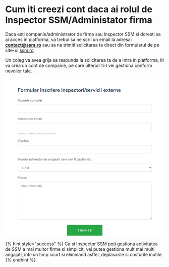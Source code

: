# Cum iti creezi cont daca ai rolul de Inspector SSM/Administator firma

 Daca esti companie/administrator de firma sau  Inspector SSM si doresti sa ai acces in platforma, va trebui sa ne scrii un email la adresa: **contact@ssm.ro** sau sa ne trimiti solicitarea ta direct din formularul de pe site-ul [ssm.ro](https://www.ssm.ro/contact)

Un coleg va avea grija sa raspunda la solicitarea ta de a intra in platforma, iti va crea un cont de companie, pe  care ulterior ti-l vei gestiona conform nevoilor tale.

![](.gitbook/assets/image%20%2884%29.png)





{% hint style="success" %}
Ca si Inspector SSM poti gestiona activitatea de SSM a mai multor firme si simplicit, vei putea gestiona mult mai multi angajati, intr-un timp scurt si eliminand astfel, deplasarile si costurile inutile.
{% endhint %}



